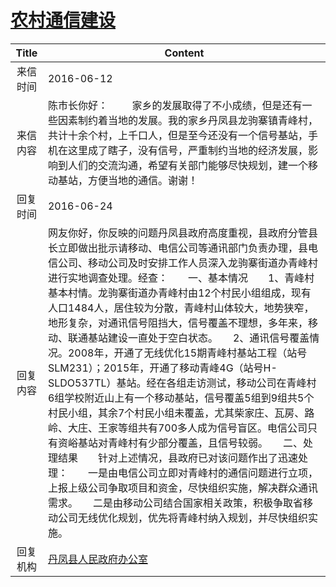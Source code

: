 # <a href="http://www.shangluo.gov.cn/zmhd/ldxxxx.jsp?urltype=leadermail.LeaderMailContentUrl&wbtreeid=1112&leadermailid=3657">农村通信建设</a>
|Title|Content|
|:---:|---|
|来信时间|2016-06-12|
|来信内容|陈市长你好：         家乡的发展取得了不小成绩，但是还有一些因素制约着当地的发展。我的家乡丹凤县龙驹寨镇青峰村，共计十余个村，上千口人，但是至今还没有一个信号基站，手机在这里成了瞎子，没有信号，严重制约当地的经济发展，影响到人们的交流沟通，希望有关部门能够尽快规划，建一个移动基站，方便当地的通信。谢谢！|
|回复时间|2016-06-24|
|回复内容|网友你好，你反映的问题丹凤县政府高度重视，县政府分管县长立即做出批示请移动、电信公司等通讯部门负责办理，县电信公司、移动公司及时安排工作人员深入龙驹寨街道办青峰村进行实地调查处理。经查：　　一、基本情况　　1、青峰村基本村情。龙驹寨街道办青峰村由12个村民小组组成，现有人口1484人，居住较为分散，青峰村山体较大，地势狭窄，地形复杂，对通讯信号阻挡大，信号覆盖不理想，多年来，移动、联通基站建设一直处于空白状态。　　2、通讯信号覆盖情况。2008年，开通了无线优化15期青峰村基站工程（站号SLM231）；2015年，开通了移动青峰4G（站号H-SLDO537TL）基站。经在各组走访测试，移动公司在青峰村6组学校附近山上有一个移动基站，信号覆盖5组到9组共5个村民小组，其余7个村民小组未覆盖，尤其柴家庄、瓦房、路岭、大庄、王家等组共有700多人成为信号盲区。电信公司只有资峪基站对青峰村有少部分覆盖，且信号较弱。　　二、处理结果　　针对上述情况，县政府已对该问题作出了迅速处理：　　一是由电信公司立即对青峰村的通信问题进行立项，上报上级公司争取项目和资金，尽快组织实施，解决群众通讯需求。　　二是由移动公司结合国家相关政策，积极争取省移动公司无线优化规划，优先将青峰村纳入规划，并尽快组织实施。|
|回复机构|<a href="../../categories/agencies/丹凤县人民政府办公室.md">丹凤县人民政府办公室</a>|
